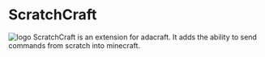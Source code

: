 # ScratchCraft
![logo](github.com/Modog500000/ScratchCraft/raw/main/src/resources/scratchcraft.png)
ScratchCraft is an extension for adacraft. It adds the ability to send commands from scratch into minecraft.
